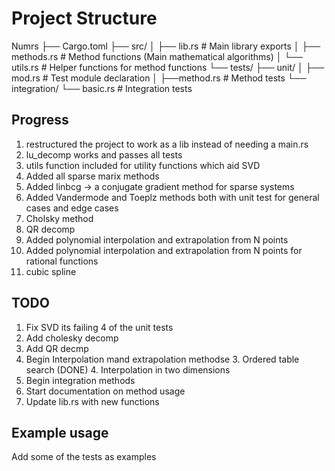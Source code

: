 # Project Structure

Numrs
├── Cargo.toml
├── src/
│   ├── lib.rs         # Main library exports 
│   ├── methods.rs         # Method functions (Main mathematical algorithms)
│   └── utils.rs       # Helper functions for method functions
└── tests/
    ├── unit/
    │   ├── mod.rs      # Test module declaration
    │   ├──method.rs    # Method tests
    └── integration/
        └── basic.rs    # Integration tests

## Progress
1. restructured the project to work as a lib instead of needing a main.rs 
2. lu_decomp works and passes all tests
3. utils function included for utility functions which aid SVD
4. Added all sparse marix methods
5. Added linbcg -> a conjugate gradient method for sparse systems
6. Added Vandermode and Toeplz methods both with unit test for general cases and edge cases
7. Cholsky method
8. QR decomp
9. Added polynomial interpolation and extrapolation from N points
10. Added polynomial interpolation and extrapolation from N points for rational functions
11. cubic spline
## TODO 
1. Fix SVD its failing 4 of the unit tests
2. Add cholesky decomp
3. Add QR decmp
4. Begin Interpolation mand extrapolation methodse
    3. Ordered table search (DONE)
    4. Interpolation in two dimensions
5. Begin integration methods
6. Start documentation on method usage
7. Update lib.rs with new functions 
## Example usage
Add some of the tests as examples
